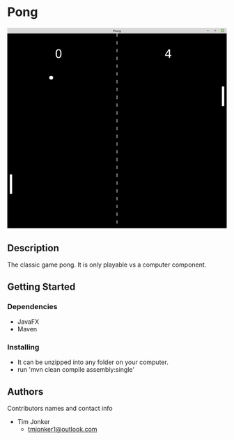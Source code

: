 # Pong

![screenshot of program](https://github.com/tmjonker/pong/blob/master/pong_screenshot1.png)

## Description

The classic game pong.  It is only playable vs a computer component.

## Getting Started

### Dependencies

* JavaFX
* Maven

### Installing

* It can be unzipped into any folder on your computer.
* run 'mvn clean compile assembly:single' 

## Authors

Contributors names and contact info

* Tim Jonker
  - tmjonker1@outlook.com
